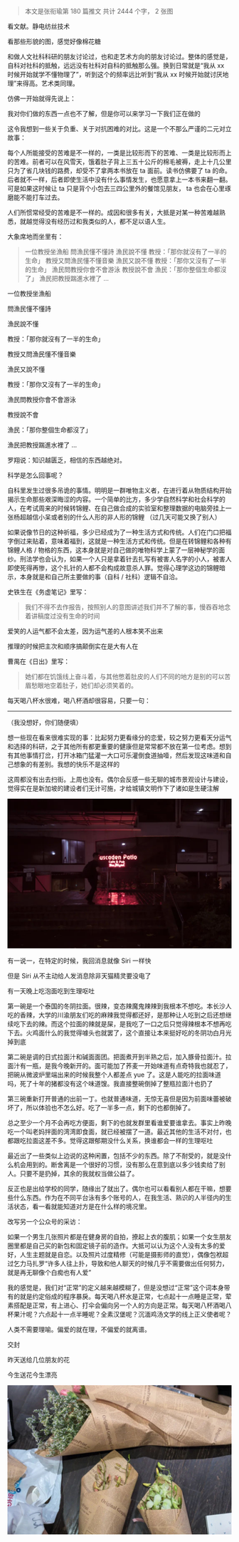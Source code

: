 > 本文是张衔瑜第 180 篇推文 共计 2444 个字， 2 张图

看文献。静电纺丝技术

看那些形貌的图，感觉好像棉花糖

和做人文社科科研的朋友讨论过，也和走艺术方向的朋友讨论过。整体的感觉是，自科对社科的抵触，远远没有社科对自科的抵触那么强。换到日常就是“我从 xx 时候开始就学不懂物理了”，听到这个的频率远比听到“我从 xx 时候开始就讨厌地理”来得高。艺术类同理。

仿佛一开始就得先说上：

我对你们做的东西一点也不了解，但是你可以来学习一下我们正在做的

这令我想到一些关于负重、关于对抗困难的对比。这是一个不那么严谨的二元对立故事：

每个人所能接受的苦难是不一样的，一类是比较形而下的苦难、一类是比较形而上的苦难。前者可以在风雪天，饿着肚子背上三五十公斤的棉毛被褥，走上十几公里只为了省几块钱的路费，却受不了拿两本书放在 ta 面前。读书仿佛要了 ta 的命。后者就不一样，后者即使生活中没有什么事情发生，也愿意拿上一本书来翻一翻。可是如果这时候让 ta 只是背个小包去三四公里外的餐馆见朋友， ta 也会在心里琢磨能不能打车过去。

人们所惯常经受的苦难是不一样的。成因和很多有关，大抵是对某一种苦难越熟悉，就越觉得没有经历过和我类似的人，都不足以语人生。

大象席地而坐里有：

> 一位教授坐漁船 問漁民懂不懂詩 漁民說不懂 教授：「那你就沒有了一半的生命」 教授又問漁民懂不懂音樂 漁民又說不懂 教授：「那你又沒有了一半的生命」 漁民問教授你會不會游泳 教授說不會 漁民：「那你整個生命都沒了」 漁民把教授踹進水裡了 ...

一位教授坐漁船

問漁民懂不懂詩

漁民說不懂

教授：「那你就沒有了一半的生命」

教授又問漁民懂不懂音樂

漁民又說不懂

教授：「那你又沒有了一半的生命」

漁民問教授你會不會游泳

教授說不會

漁民：「那你整個生命都沒了」

漁民把教授踹進水裡了 ...

罗翔说：知识越匮乏，相信的东西越绝对。

科学是怎么回事呢？

自科里发生过很多吊诡的事情。明明是一群唯物主义者，在进行着从物质结构开始揭示生命那些艰深晦涩的内容。一个简单的比方，多少学自然科学和社会科学的人，在考试周来的时候转锦鲤、在自己做合成的实验室和整理数据的电脑旁挂上一张杨超越信小呆或者别的什么人形的非人形的锦鲤 （过几天可能又换了别人）

如果说像节日的这种祈福，多少已经成为了一种生活方式和传统。人们在门口把福字倒过来贴着，意味着福到，这就是一种生活方式和传统。但是在转锦鲤和各种有锦鲤人格 / 物格的东西，这本身就是对自己做的唯物科学上蒙了一层神秘学的面纱。刑法学也会认为，如果一个人只是拿着针去扎写有被害人名字的小人，被害人即使死得再惨，这个扎针的人都不会构成故意杀人罪。觉得心理学这边的锦鲤暗示，本身就是和自己所主要做的事（自科 / 社科）逻辑不自洽。

史铁生在《务虚笔记》里写：

> 我们不得不去作报告，按照别人的意图讲述我们并不了解的事，慢吞吞地念着讲稿度过没有生命的时间

爱笑的人运气都不会太差，因为运气差的人根本笑不出来

推理的时候把主次和顺序搞颠倒实在是大有人在

曹禺在《日出》里写：

> 她们都在饥饿线上奋斗着，与其他憋着肚皮的人们不同的地方是别的可以苦眉愁眼地空着肚子，她们却必须笑着的。

每天喝八杯水很难，喝八杯酒却很容易，只要一句：

_______________________

（我没想好，你们随便填）

想一些现在看来很难实现的事：比起努力更看缘分的恋爱，较之努力更看天分运气和选择的科研，之于其他所有都更重要的健康但是常常都不放在第一位考虑。想到有其他事情打岔，打开冰箱门猛灌一大口可乐灌倒食道抽噎，然后发现这味道和自己想象的有差别。我想的快乐不是这样的

这周都没有出去扫街。上周也没有。偶尔会反感一些无聊的城市景观设计与建设，觉得实在是新加坡的建设者们无计可施，才给城镇文明作下了诸如是生硬注解

![](./images/img_001.jpeg)

有一说一，在特定的时候，我回消息就像 Siri 一样快

但是 Siri 从不主动给人发消息除非天猫精灵要没电了

有一天晚上吃泡面吃到生理呕吐

第一碗是一个泰国的冬阴拉面。很辣，变态辣魔鬼辣辣到我根本不想吃。本长沙人吃的香辣，大学的川渝朋友们吃的麻辣我觉得都还好，是那种让人吃到之后还想继续吃下去的辣。而这个拉面的辣就是屎，是我吃了一口之后只觉得辣根本不想再吃下去。火鸡面什么的我觉得噱头也就罢了，这个直接让本来挺好吃的冬阴功白月光掉到底

第二碗是调的日式拉面汁和碱面面团。把面煮开到半熟之后，加入豚骨拉面汁。拉面汁有一瓶，是我今晚新开的。面可能加了荞麦一开始味道有点奇特我也就忍了，把碗从微波炉里端出来的时候我整个人都差点 yue 了。这是人能吃的拉面味道吗，死了十年的猪都没有这个味道馊。我直接整碗倒掉了整瓶拉面汁也扔了

第三碗重新打开普通的出前一丁。也就普通味道，无惊无喜但是因为前面味蕾被破坏了，所以体验也不怎么好。吃了一半多一点，剩下的也都倒掉了。

总之至少一个月不会再吃方便面，剩下的也就发群里看谁爱要谁拿去。事实上昨晚吃一个叫老妈拌面的湾湾即食面，就已经被摆了一道。最近其他的生活不对付，也都跟吃拉面这差不多。觉得这跟郁期没什么关系，换谁都会一样的生理呕吐

最近出了一些类似上边说的这种闲置，包括不少的东西。除了不耐受的，就是没什么机会用到的。断舍离是一个很好的习惯，没有那么在意到底以多少钱卖给了别人。只要不是扔掉，其余的我就权当做公益了。

反正也是出给学校的同学，随缘出了就出了。偶尔也可以看看别人都在干嘛，想要些什么东西。作为在不同平台泳有多个账号的人，在我生活、熟识的人半径内的生活状态，看一看就能知道对方是在什么样的境况里。

改写另一个公众号的采访：

如果一个男生几张照片都是在健身房的自拍，撩起上衣的腹肌；如果一个女生朋友圈里都是自己买的新包和固定镜子前的造作。大抵可以认为这个人没有太多的爱好，人生主题就是自恋。以及照片过度精修（可能是摄影师的直觉），偶像包袱超过乞力马扎罗“许多人往上扑，导致和他人聊天的时候几乎不需要做出任何努力，就是再无聊像个白痴也有人爱”

我的感觉是，我们对“正常”的定义越来越模糊了，但是没想过“正常”这个词本身带有的就是约定俗成的程序暴戾。每天喝八杯水是正常，七点起十一点睡是正常，荤素搭配是正常，有上进心、打伞会偏向另一个人的方向是正常。每天喝八杯酒喝八杯果汁呢？六点起十一点半睡呢？全素汉堡呢？沉湎鸡汤文学的线上正义使者呢？

人类不需要理喻。偏爱的就在理，不偏爱的就离谱。

交封

昨天送给几位朋友的花

今生送花今生漂亮

![](./images/img_002.jpeg)
